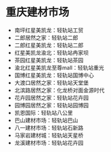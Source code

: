 # 重庆建材市场

* 南坪红星美凯龙：轻轨站工贸
* 二郎居然之家：轻轨站二郎
* 二郎红星美凯龙：轻轨站二郎
* 红星美凯龙渝北：轻轨站冉家坝
* 茶园红星美凯龙：轻轨站茶园
* 渝北红星美凯龙至尊mall：轻轨站重光
* 国博红星美凯龙：轻轨站国博中心
* 大渡口居然之家：轻轨站天堂堡
* 北滨路居然之家：化龙桥对面金源时代
* 花卉园居然之家：轻轨站花卉园
* 园博园居然之家：轻轨站园博园
* 凯恩国际：轻轨站八公里
* 巴山建材市场：轻轨站巴山
* 八一建材市场：轻轨站石新路
* 马家岩建材城：轻轨站天星桥
* 龙溪建材市场：轻轨站花卉园